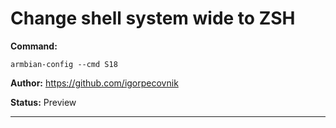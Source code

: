 # Change shell system wide to ZSH
**Command:** 
~~~
armbian-config --cmd S18
~~~

**Author:** https://github.com/igorpecovnik

**Status:** Preview



***

